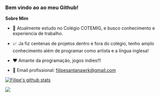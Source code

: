 ### Bem vindo ao ao meu Github!

**Sobre Mim**

- 💼 Atualmente estudo no Colégio COTEMIG, e busco conhecimento e experiencia de trabalho.

- 📈 Ja fiz centenas de projetos dentro e fora do colégio, tenho amplo conhecimento além de programar como artista e a língua inglesa!

- ❤️ Amante da programação, jogos indies!!!

- 💬 Email profissional: filipesantanawrk@gmail.com



[![Filipe's github stats](https://github-readme-stats.vercel.app/api?username=JENkt4k&theme=radical&show_icons=true)](https://github.com/FilipeS4ntts/github-readme-stats)
<!-- <a href="https://github.com/anuraghazra/github-readme-stats"><img align="center" src="https://github-readme-stats.vercel.app/api/top-langs/?username=JENkt4k&theme=radical&hide_border=true" /></a> -->
<a href="https://github.com/FilipeS4ntts/github-readme-stats"><img align="center" src="https://github-readme-stats.vercel.app/api/top-langs/?username=JENkt4k&layout=compact&theme=radical&hide_border=true" /></a>
